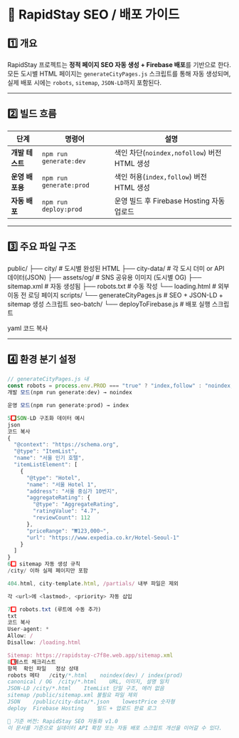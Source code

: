 # 🧭 RapidStay SEO / 배포 가이드

## 1️⃣ 개요
RapidStay 프로젝트는 **정적 페이지 SEO 자동 생성 + Firebase 배포**를 기반으로 한다.  
모든 도시별 HTML 페이지는 `generateCityPages.js` 스크립트를 통해 자동 생성되며,  
실제 배포 시에는 `robots`, `sitemap`, `JSON-LD`까지 포함된다.

---

## 2️⃣ 빌드 흐름

| 단계 | 명령어 | 설명 |
|------|---------|------|
| **개발 테스트** | `npm run generate:dev` | 색인 차단(`noindex,nofollow`) 버전 HTML 생성 |
| **운영 배포용** | `npm run generate:prod` | 색인 허용(`index,follow`) 버전 HTML 생성 |
| **자동 배포** | `npm run deploy:prod` | 운영 빌드 후 Firebase Hosting 자동 업로드 |

---

## 3️⃣ 주요 파일 구조

public/
├── city/ # 도시별 완성된 HTML
├── city-data/ # 각 도시 더미 or API 데이터(JSON)
├── assets/og/ # SNS 공유용 이미지 (도시별 OG)
├── sitemap.xml # 자동 생성됨
├── robots.txt # 수동 작성
└── loading.html # 외부 이동 전 로딩 페이지
scripts/
└── generateCityPages.js # SEO + JSON-LD + sitemap 생성 스크립트
seo-batch/
└── deployToFirebase.js # 배포 실행 스크립트

yaml
코드 복사

---

## 4️⃣ 환경 분기 설정

```js
// generateCityPages.js 내
const robots = process.env.PROD === "true" ? "index,follow" : "noindex,nofollow";
개발 모드(npm run generate:dev) → noindex

운영 모드(npm run generate:prod) → index

5️⃣ JSON-LD 구조화 데이터 예시
json
코드 복사
{
  "@context": "https://schema.org",
  "@type": "ItemList",
  "name": "서울 인기 호텔",
  "itemListElement": [
    {
      "@type": "Hotel",
      "name": "서울 Hotel 1",
      "address": "서울 중심가 10번지",
      "aggregateRating": {
        "@type": "AggregateRating",
        "ratingValue": "4.7",
        "reviewCount": 112
      },
      "priceRange": "₩123,000~",
      "url": "https://www.expedia.co.kr/Hotel-Seoul-1"
    }
  ]
}
6️⃣ sitemap 자동 생성 규칙
/city/ 이하 실제 페이지만 포함

404.html, city-template.html, /partials/ 내부 파일은 제외

각 <url>에 <lastmod>, <priority> 자동 삽입

7️⃣ robots.txt (루트에 수동 추가)
txt
코드 복사
User-agent: *
Allow: /
Disallow: /loading.html

Sitemap: https://rapidstay-c7f8e.web.app/sitemap.xml
8️⃣ 테스트 체크리스트
항목	확인 파일	정상 상태
robots 메타	/city/*.html	noindex(dev) / index(prod)
canonical / OG	/city/*.html	URL, 이미지, 설명 일치
JSON-LD	/city/*.html	ItemList 단일 구조, 에러 없음
sitemap	/public/sitemap.xml	불필요 파일 제외
JSON	/public/city-data/*.json	lowestPrice 숫자형
deploy	Firebase Hosting	빌드 + 업로드 완료 로그

📘 기준 버전: RapidStay SEO 자동화 v1.0
이 문서를 기준으로 실데이터 API 확장 또는 자동 배포 스크립트 개선을 이어갈 수 있다.